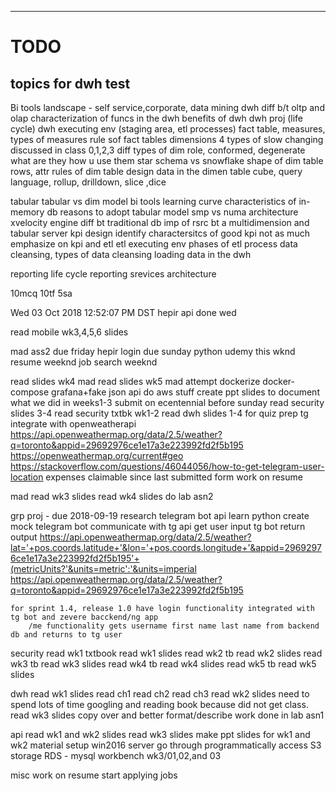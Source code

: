 -----------------------------------------------------------------------------------------
# TODO

topics for dwh test
---
Bi tools landscape - self service,corporate, data mining
dwh diff b/t oltp and olap
characterization of funcs in the dwh
benefits of dwh
dwh proj (life cycle)
dwh executing env (staging area, etl processes)
fact table, measures, types of measures
rule sof fact tables
dimensions
	4 types of slow changing discussed in class
	0,1,2,3
diff types of dim
	role, conformed, degenerate
	what are they how u use them
star schema vs snowflake
shape of dim table
	rows, attr
rules of dim table design
data in the dimen table
cube, query language, rollup, drilldown, slice ,dice

tabular
tabular vs dim model
bi tools learning curve
characteristics of in-memory db
reasons to adopt tabular model
smp vs numa architecture
xvelocity engine diff bt traditional db
imp of rsrc bt a multidimension and tabular server
kpi
	design
	identify
	charactersitcs of good kpi
	not as much emphasize on kpi and etl
etl
	executing env
	phases of etl process
	data cleansing, types of data cleansing
	loading data in the dwh

reporting life cycle
reporting srevices architecture

10mcq
10tf
5sa

Wed 03 Oct 2018 12:52:07 PM DST
hepir api done wed

read mobile wk3,4,5,6 slides



mad ass2 due friday
hepir login due sunday
python udemy this wknd
resume weeknd
job search weeknd

read slides wk4 mad
read slides wk5 mad
attempt dockerize docker-compose grafana+fake json api
do aws stuff 
	create ppt slides to document what we did in weeks1-3
	submit on ecentennial before sunday
read security slides 3-4
read security txtbk wk1-2
read dwh slides 1-4 for quiz prep
tg integrate with openweatherapi
	https://api.openweathermap.org/data/2.5/weather?q=toronto&appid=29692976ce1e17a3e223992fd2f5b195
	https://openweathermap.org/current#geo
	https://stackoverflow.com/questions/46044056/how-to-get-telegram-user-location
expenses claimable since last submitted form
work on resume

mad
	read wk3 slides
	read wk4 slides
	do lab asn2

grp proj - due 2018-09-19
	research telegram bot api
	learn python
	create mock telegram bot
		communicate with tg api
		get user input
		tg bot return output
			https://api.openweathermap.org/data/2.5/weather?lat='+pos.coords.latitude+'&lon='+pos.coords.longitude+'&appid=29692976ce1e17a3e223992fd2f5b195'+(metricUnits?'&units=metric':'&units=imperial
			https://api.openweathermap.org/data/2.5/weather?q=toronto&appid=29692976ce1e17a3e223992fd2f5b195

	for sprint 1.4, release 1.0 have login functionality integrated with tg bot and zevere bacckend/ng app
		/me functionality gets username first name last name from backend db and returns to tg user

security
	read wk1 txtbook
	read wk1 slides
	read wk2 tb
	read wk2 slides
	read wk3 tb
	read wk3 slides
	read wk4 tb
	read wk4 slides
	read wk5 tb
	read wk5 slides

dwh
	read wk1 slides
	read ch1
	read ch2
	read ch3
	read wk2 slides
		need to spend lots of time googling and reading book because did not get class.
	read wk3 slides
	copy over and better format/describe work done in lab asn1

api
	read wk1 and wk2 slides
	read wk3 slides
		make ppt slides for wk1 and wk2 material
			setup win2016 server
			go through programmatically access S3 storage
			RDS - mysql workbench
				wk3/01,02,and 03

misc
	work on resume
	start applying jobs


